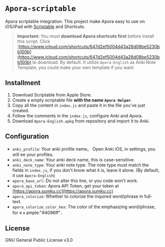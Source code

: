 # `Apora-scriptable`

Apora scriptable integration. This project make Apora easy to use on iOS/iPad with [Scriptable](https://scriptable.app/) and Shortcuts.

> **Important:** You must **download Apora shortcuts first** before install this script. Click [https://www.icloud.com/shortcuts/647d2ef5004d43a28d08be5230bb100b](https://www.icloud.com/shortcuts/647d2ef5004d43a28d08be5230bb100b) to download.
> By default. It utilize `Apora-English` as Anki Note Template, you could make your own template if you want.

## Installment

1. Download Scriptable from Apple Store.
2. Create a empty scriptable file **with the name `Apora Helper`**.
3. Copy all the content in `index.js` and paste it in the file you've just created.
4. Follow the comments in the `index.js`, configure Anki and Apora.
5. Download `Apora-English.apkg` from repository and import it to Anki.

## Configuration

- `anki_profile`: Your anki profile name。 Open Anki iOS, in settings, you will ee your profiles.
- `anki_deck_name`: Your anki deck name, this is case-sensitive.
- `anki_note_type`: Your anki note type. The note type must match the fields in `index.js`, if you don't know what it is, leave it alone. (By default, it use `Apora-English`)
- `apora_base_url`: Do not alter this line, or you code won't work.
- `apora_api_token`: Apora API Token, get your token at [https://apora.sumku.cc](https://apora.sumku.cc)
- `apora_colorize`: Whether to colorize the inquired word/phrase in full-text.
- `apora_colorize_color_hex`: The color of the emphasizing word/phrase, for eｘample:"#4096ff"．

## License

GNU General Public License v3.0
